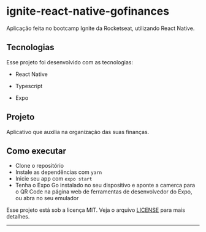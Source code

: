 # ignite-react-native-gofinances

Aplicação feita no bootcamp Ignite da Rocketseat, utilizando React Native.

## Tecnologias

Esse projeto foi desenvolvido com as tecnologias:

- React Native

- Typescript

- Expo

## Projeto

Aplicativo que auxilia na organização das suas finanças.

## Como executar

- Clone o repositório
- Instale as dependências com `yarn`
- Inicie seu app com `expo start`
- Tenha o Expo Go instalado no seu dispositivo e aponte a camerca para o QR Code na página web de ferramentas de desenvolvedor do Expo, ou abra no seu emulador 


Esse projeto está sob a licença MIT. Veja o arquivo [LICENSE](LICENSE.md) para mais detalhes.

---
